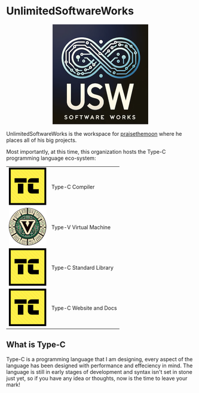 # UnlimitedSoftwareWorks

<center>

![](../assets/logo-xs.png)

</center>

UnlimitedSoftwareWorks is the workspace for [praisethemoon](https://praisethemoon.org) where he places all of his big projects. 

Most importantly, at this time, this organization hosts the Type-C programming language eco-system:

<table>
    <tr>
        <td>
            <img src="../assets/type-c-v2.png" height="100"/>
        </td>
        <td>
            Type-C Compiler
        </td>
    </tr>
    <tr>
        <td>
            <img src="../assets/type-v-circular-xs.png" height="100"/>
        </td>
        <td>
            Type-V Virtual Machine
        </td>
    </tr>
    <tr>
        <td>
            <img src="../assets/type-c-v2.png" height="100"/>
        </td>
        <td>
            Type-C Standard Library
        </td>
    </tr>
    <tr>
        <td>
            <img src="../assets/type-c-v2.png" height="100"/>
        </td>
        <td>
            Type-C Website and Docs
        </td>
    </tr>
</table>


## What is Type-C

Type-C is a programming language that I am designing, every aspect of the language has been designed with performance and effeciency in mind.
The language is still in early stages of development and syntax isn't set in stone just yet, so if you have any idea or thoughts, now is the time to leave your mark! 
